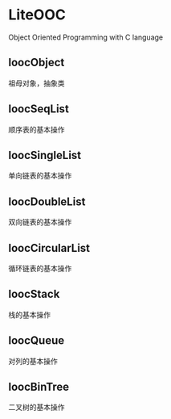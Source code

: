 # LiteOOC
Object Oriented Programming with C language

## loocObject
祖母对象，抽象类

## loocSeqList
顺序表的基本操作

## loocSingleList
单向链表的基本操作

## loocDoubleList
双向链表的基本操作

## loocCircularList
循环链表的基本操作

## loocStack
栈的基本操作

## loocQueue
对列的基本操作

## loocBinTree
二叉树的基本操作